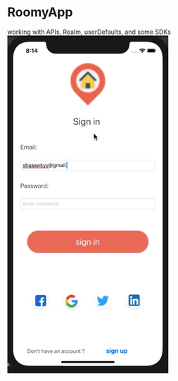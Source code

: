 # RoomyApp
working with APIs, Realm, userDefaults, and some SDKs 
<img src="ezgif.com-video-to-gif (1).gif">
